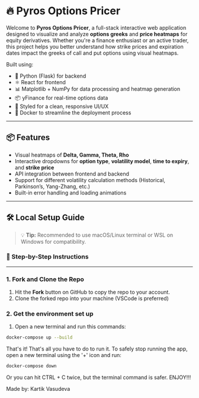# 🔥 Pyros Options Pricer

Welcome to **Pyros Options Pricer**, a full-stack interactive web application designed to visualize and analyze **options greeks** and **price heatmaps** for equity derivatives. Whether you're a finance enthusiast or an active trader, this project helps you better understand how strike prices and expiration dates impact the greeks of call and put options using visual heatmaps.

Built using:

- 🐍 Python (Flask) for backend  
- ⚛️ React for frontend  
- 📊 Matplotlib + NumPy for data processing and heatmap generation  
- 📦 yFinance for real-time options data  
- 🎨 Styled for a clean, responsive UI/UX  
- 🐳 Docker to streamline the deployment process  
---

## 📦 Features

- Visual heatmaps of **Delta, Gamma, Theta, Rho**
- Interactive dropdowns for **option type**, **volatility model**, **time to expiry**, and **strike price**
- API integration between frontend and backend
- Support for different volatility calculation methods (Historical, Parkinson’s, Yang-Zhang, etc.)
- Built-in error handling and loading animations

---

## 🛠️ Local Setup Guide

> 💡 **Tip:** Recommended to use macOS/Linux terminal or WSL on Windows for compatibility.

### 🚀 Step-by-Step Instructions

---

### 1. **Fork and Clone the Repo**

1. Hit the **Fork** button on GitHub to copy the repo to your account.  
2. Clone the forked repo into your machine (VSCode is preferred)

### 2. **Get the environment set up**

1. Open a new terminal and run this commands:

```zsh
docker-compose up --build
```

That's it! That's all you have to do to run it. To safely stop running the app, open a new terminal using the '+' icon and run:

```zsh
docker-compose down
```

Or you can hit CTRL + C twice, but the terminal command is safer. ENJOY!!!

Made by: Kartik Vasudeva